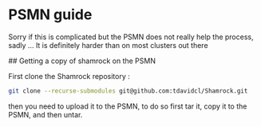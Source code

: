 # PSMN guide

Sorry if this is complicated but the PSMN does not really help the process, sadly ... 
It is definitely harder than on most clusters out there

## Getting a copy of shamrock on the PSMN

First clone the Shamrock repository :
```bash
git clone --recurse-submodules git@github.com:tdavidcl/Shamrock.git
```

then you need to upload it to the PSMN, to do so first tar it, copy it to the PSMN, and then untar.
```bash

```